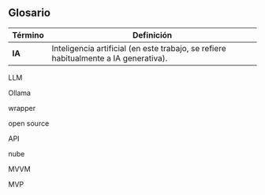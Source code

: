 ## Glosario

| **Término** | **Definición** |
| --- | --- |
| **IA** | Inteligencia artificial (en este trabajo, se refiere habitualmente a IA generativa). |

LLM

Ollama

wrapper

open source

API

nube

MVVM

MVP